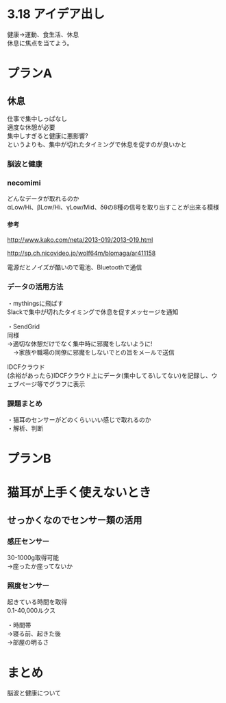# 3.18 アイデア出し

健康→運動、食生活、休息  
休息に焦点を当てよう。

# プランA

## 休息

仕事で集中しっぱなし  
適度な休憩が必要  
集中しすぎると健康に悪影響?  
というよりも、集中が切れたタイミングで休息を促すのが良いかと

### 脳波と健康

### necomimi

どんなデータが取れるのか  
αLow/Hi、βLow/Hi、γLow/Mid、δθの8種の信号を取り出すことが出来る模様

#### 参考
http://www.kako.com/neta/2013-019/2013-019.html  

http://sp.ch.nicovideo.jp/wolf64m/blomaga/ar411158  

電源だとノイズが酷いので電池、Bluetoothで通信

### データの活用方法

・mythingsに飛ばす    
Slackで集中が切れたタイミングで休息を促すメッセージを通知  

・SendGrid  
同様  
→適切な休憩だけでなく集中時に邪魔をしないように!  
　→家族や職場の同僚に邪魔をしないでとの旨をメールで送信  
  
IDCFクラウド  
(余裕があったら)IDCFクラウド上にデータ(集中してる\してない)を記録し、ウェブページ等でグラフに表示

### 課題まとめ

・猫耳のセンサーがどのくらいいい感じで取れるのか  
・解析、判断  

# プランB

# 猫耳が上手く使えないとき  

## せっかくなのでセンサー類の活用

### 感圧センサー
30-1000g取得可能  
→座ったか座ってないか  

### 照度センサー
起きている時間を取得  
0.1-40,000ルクス  

・時間帯  
→寝る前、起きた後  
→部屋の明るさ  

### 



# まとめ


脳波と健康について
